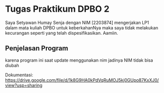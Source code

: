 # Tugas Praktikum DPBO 2
Saya Setyawan Humay Senja dengan NIM [2203874] mengerjakan LP1 dalam mata kuliah DPBO untuk keberkahanNya maka saya tidak melakukan kecurangan seperti yang telah dispesifikasikan. Aamiin.

## Penjelasan Program
karena program ini saat update menggunakan nim jadinya NIM tidak bisa diubah

Dokumentasi:
https://drive.google.com/file/d/1k8G9HA0kPdVqRuMOJ5kj0GUpo87KxXJ0/view?usp=sharing

